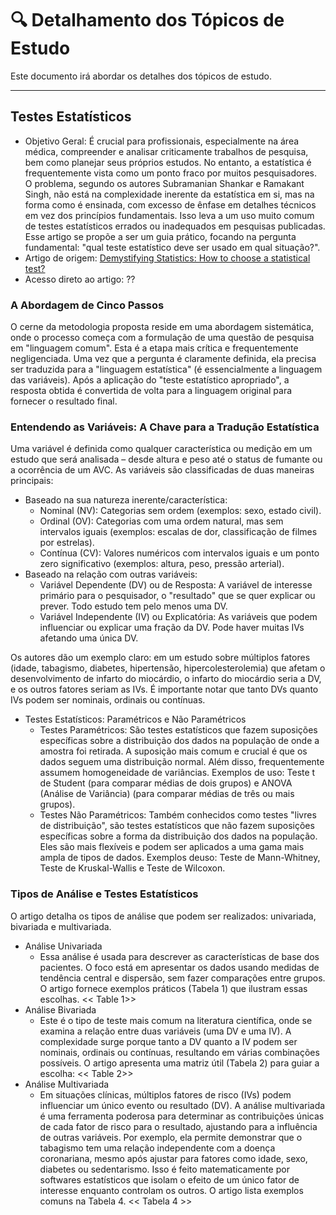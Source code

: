 # 🔍 Detalhamento dos Tópicos de Estudo

Este documento irá abordar os detalhes dos tópicos de estudo.

---

## Testes Estatísticos

- Objetivo Geral: É crucial para profissionais, especialmente na área médica, compreender e analisar criticamente trabalhos de pesquisa, bem como planejar seus próprios estudos. No entanto, a estatística é frequentemente vista como um ponto fraco por muitos pesquisadores. O problema, segundo os autores Subramanian Shankar e Ramakant Singh, não está na complexidade inerente da estatística em si, mas na forma como é ensinada, com excesso de ênfase em detalhes técnicos em vez dos princípios fundamentais. Isso leva a um uso muito comum de testes estatísticos errados ou inadequados em pesquisas publicadas. Esse artigo se propõe a ser um guia prático, focando na pergunta fundamental: "qual teste estatístico deve ser usado em qual situação?".
- Artigo de origem: [Demystifying Statistics: How to choose a statistical test?](https://www.sciencedirect.com/science/article/abs/pii/S0973369814000545)
- Acesso direto ao artigo: ??

### A Abordagem de Cinco Passos
O cerne da metodologia proposta reside em uma abordagem sistemática, onde o processo começa com a formulação de uma questão de pesquisa em "linguagem comum". Esta é a etapa mais crítica e frequentemente negligenciada. Uma vez que a pergunta é claramente definida, ela precisa ser traduzida para a "linguagem estatística" (é essencialmente a linguagem das variáveis). Após a aplicação do "teste estatístico apropriado", a resposta obtida é convertida de volta para a linguagem original para fornecer o resultado final.

### Entendendo as Variáveis: A Chave para a Tradução Estatística
Uma variável é definida como qualquer característica ou medição em um estudo que será analisada – desde altura e peso até o status de fumante ou a ocorrência de um AVC.
As variáveis são classificadas de duas maneiras principais:
- Baseado na sua natureza inerente/característica:
  - Nominal (NV): Categorias sem ordem (exemplos: sexo, estado civil).
  - Ordinal (OV): Categorias com uma ordem natural, mas sem intervalos iguais (exemplos: escalas de dor, classificação de filmes por estrelas).
  - Contínua (CV): Valores numéricos com intervalos iguais e um ponto zero significativo (exemplos: altura, peso, pressão arterial).
- Baseado na relação com outras variáveis:
  - Variável Dependente (DV) ou de Resposta: A variável de interesse primário para o pesquisador, o "resultado" que se quer explicar ou prever. Todo estudo tem pelo menos uma DV.
  - Variável Independente (IV) ou Explicatória: As variáveis que podem influenciar ou explicar uma fração da DV. Pode haver muitas IVs afetando uma única DV.

Os autores dão um exemplo claro: em um estudo sobre múltiplos fatores (idade, tabagismo, diabetes, hipertensão, hipercolesterolemia) que afetam o desenvolvimento de infarto do miocárdio, o infarto do miocárdio seria a DV, e os outros fatores seriam as IVs. É importante notar que tanto DVs quanto IVs podem ser nominais, ordinais ou contínuas.

- Testes Estatísticos: Paramétricos e Não Paramétricos
  - Testes Paramétricos: São testes estatísticos que fazem suposições específicas sobre a distribuição dos dados na população de onde a amostra foi retirada. A suposição mais comum e crucial é que os dados seguem uma distribuição normal. Além disso, frequentemente assumem homogeneidade de variâncias.
Exemplos de uso: Teste t de Student (para comparar médias de dois grupos) e ANOVA (Análise de Variância) (para comparar médias de três ou mais grupos).
  - Testes Não Paramétricos: Também conhecidos como testes "livres de distribuição", são testes estatísticos que não fazem suposições específicas sobre a forma da distribuição dos dados na população. Eles são mais flexíveis e podem ser aplicados a uma gama mais ampla de tipos de dados. Exemplos deuso: Teste de Mann-Whitney, Teste de Kruskal-Wallis e Teste de Wilcoxon.
 
### Tipos de Análise e Testes Estatísticos
O artigo detalha os tipos de análise que podem ser realizados: univariada, bivariada e multivariada.
- Análise Univariada
  - Essa análise é usada para descrever as características de base dos pacientes. O foco está em apresentar os dados usando medidas de tendência central e dispersão, sem fazer comparações entre grupos. O artigo fornece exemplos práticos (Tabela 1) que ilustram essas escolhas.
<< Table 1>>
- Análise Bivariada
  - Este é o tipo de teste mais comum na literatura científica, onde se examina a relação entre duas variáveis (uma DV e uma IV). A complexidade surge porque tanto a DV quanto a IV podem ser nominais, ordinais ou contínuas, resultando em várias combinações possíveis. O artigo apresenta uma matriz útil (Tabela 2) para guiar a escolha:
<< Table 2>>
- Análise Multivariada 
  - Em situações clínicas, múltiplos fatores de risco (IVs) podem influenciar um único evento ou resultado (DV). A análise multivariada é uma ferramenta poderosa para determinar as contribuições únicas de cada fator de risco para o resultado, ajustando para a influência de outras variáveis. Por exemplo, ela permite demonstrar que o tabagismo tem uma relação independente com a doença coronariana, mesmo após ajustar para fatores como idade, sexo, diabetes ou sedentarismo. Isso é feito matematicamente por softwares estatísticos que isolam o efeito de um único fator de interesse enquanto controlam os outros. O artigo lista exemplos comuns na Tabela 4.
<< Tabela 4 >>
